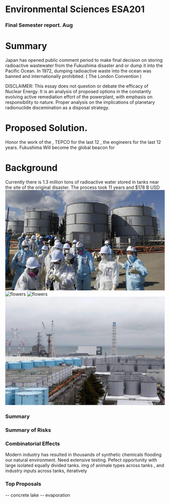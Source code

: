 # Environmental Sciences ESA201
### Final Semester report. Aug


# Summary
Japan has opened public comment period to make final decision on storing radioactive wastewater from the Fukushima disaster and or dump it into the  Pacific Ocean. In 1972, dumping radioactive waste into the ocean was banned and internationally prohibited. ( The London Convention )

DISCLAIMER: This essay does not question or debate the efficacy of Nuclear Energy. It is an analysis of proposed options in the constantly evolving active remediation effort of the powerplant, with emphasis on responsibility to nature.   Proper analysis on the implications of planetary radionuclide discemination as a disposal strategy. 

# Proposed Solution. 
Honor the work of the ,  TEPCO for the last 12  , the engineers for the last 12 years.  Fukushima Will become the global beacon for 

# Background
Currently there is 1.3 million tons of radioactive water stored in tanks near the site of the original disaster. The process took 11 years and $178 B USD 
![flowers](docs/assets/img/flowers.jpg)
![flowers](docs/assets/img/simulation.jpg)
![flowers](docs/assets/img/watertanks.jpg)
![flowers](docs/assets/img/watertanks2.jpg)
### Summary 





### Summary of Risks


### Combinatorial Effects
Modern industry has resulted in thousands of synthetic chemicals flooding our natural environment.  Need extensive testing. Pefect opportunity with large isolated equally divided tanks. 
img of animale types across tanks , and industry inputs across tanks, iteratively


### Top Proposals 
-- concrete lake
-- evaporation
